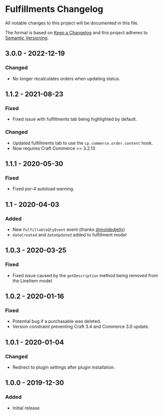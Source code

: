 # Fulfillments Changelog

All notable changes to this project will be documented in this file.

The format is based on [Keep a Changelog](http://keepachangelog.com/) and this project adheres to [Semantic Versioning](http://semver.org/).

## 3.0.0 - 2022-12-19
### Changed
- No longer recalculates orders when updating status.

## 1.1.2 - 2021-08-23
### Fixed
- Fixed issue with fulfillments tab being highlighted by default.
### Changed
- Updated fulfillments tab to use the `cp.commerce.order.content` hook.
- Now requires Craft Commerce >= 3.2.13

## 1.1.1 - 2020-05-30
### Fixed
- Fixed psr-4 autoload warning.

## 1.1 - 2020-04-03
### Added
- New `FulfillableQtyEvent` event (thanks [@moldedjelly](https://github.com/moldedjelly))
- `dateCreated` and `dateUpdated` added to fulfillment model

## 1.0.3 - 2020-03-25
### Fixed
- Fixed issue caused by the `getDescription` method being removed from the LineItem model.

## 1.0.2 - 2020-01-16
### Fixed
- Potential bug if a purchasable was deleted.
- Version constraint preventing Craft 3.4 and Commerce 3.0 update.

## 1.0.1 - 2020-01-04
### Changed
- Redirect to plugin settings after plugin installation.

## 1.0.0 - 2019-12-30
### Added
- Initial release

